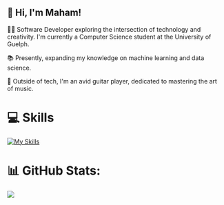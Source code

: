 ## 👋 Hi, I'm Maham!

👩‍💻 Software Developer exploring the intersection of technology and creativity. I'm currently a Computer Science student at the University of Guelph.

📚 Presently, expanding my knowledge on machine learning and data science.

🎸 Outside of tech, I'm an avid guitar player, dedicated to mastering the art of music.

# 💻 Skills


[![My Skills](https://skillicons.dev/icons?i=python,c,java,html,css,javascript,r,sqlite,vscode,git,docker,jquery,linux,gradle,pycharm,flask,&perline=8)](https://skillicons.dev)



# 📊 GitHub Stats:

![](https://github-readme-streak-stats.herokuapp.com/?user=maham-tariq5&theme=tokyonight&hide_border=false)<br/>


